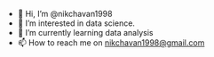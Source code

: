 - 👋 Hi, I’m @nikchavan1998
- 👀 I’m interested in data science.
- 🌱 I’m currently learning data analysis
- 📫 How to reach me on nikchavan1998@gmail.com

<!---
nikchavan1998/nikchavan1998 is a ✨ special ✨ repository because its `README.md` (this file) appears on your GitHub profile.
You can click the Preview link to take a look at your changes.
--->

